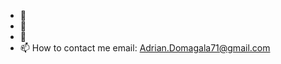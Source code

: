 - 👋
- 👀 
- 🌱 
- 📫 How to contact me
email: Adrian.Domagala71@gmail.com
<!---
skqooobany/skqooobany is a ✨ special ✨ repository because its `README.md` (this file) appears on your GitHub profile.
You can click the Preview link to take a look at your changes.
--->
